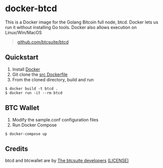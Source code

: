# docker-btcd

This is a Docker image for the Golang Bitcoin full node, btcd. 
 Docker lets us run it without installing Go tools. 
 Docker also allows execution on Linux/Win/MacOS

> [github.com/btcsuite/btcd](https://github.com/btcsuite/btcd)


## Quickstart

1. Install [Docker](https://docker.com/)
2. Git clone the [src Dockerfile](https://github.com/patterns/docker-btcd)
3. From the cloned directory, build and run


```console
$ docker build -t btcd .
$ docker run -it --rm btcd
```


## BTC Wallet

1. Modify the sample.conf configuration files
2. Run Docker Compose


```console
$ docker-compose up
```


## Credits


btcd and btcwallet are by
 [The btcsuite developers](https://github.com/btcsuite/btcd/)
 [(LICENSE)](https://github.com/btcsuite/btcd/blob/master/LICENSE)
